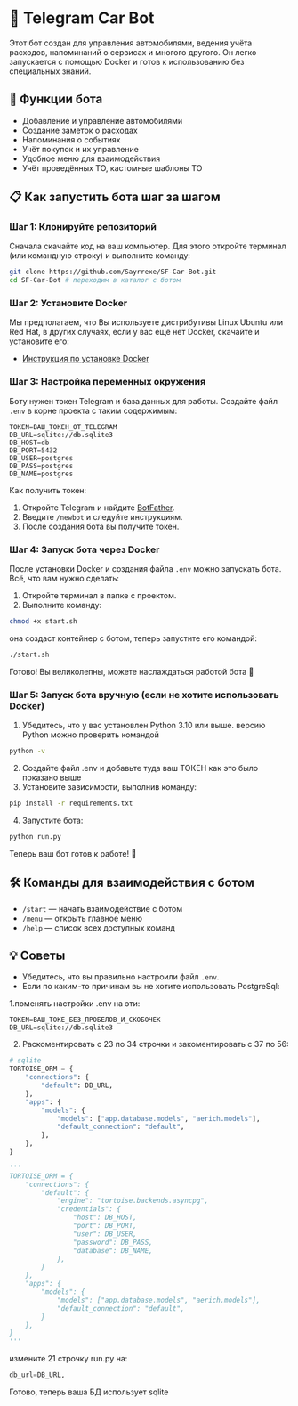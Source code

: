 # 🚗 Telegram Car Bot

Этот бот создан для управления автомобилями, ведения учёта расходов, напоминаний о сервисах и многого другого. Он легко запускается с помощью Docker и готов к использованию без специальных знаний.

## 🔧 Функции бота

- Добавление и управление автомобилями
- Создание заметок о расходах
- Напоминания о событиях
- Учёт покупок и их управление
- Удобное меню для взаимодействия
- Учёт проведённых ТО, кастомные шаблоны ТО

## 📋 Как запустить бота шаг за шагом

### Шаг 1: Клонируйте репозиторий
Сначала скачайте код на ваш компьютер. Для этого откройте терминал (или командную строку) и выполните команду:

```bash
git clone https://github.com/Sayrrexe/SF-Car-Bot.git
cd SF-Car-Bot # переходим в каталог с ботом
```

### Шаг 2: Установите Docker
Мы предполагаем, что Вы используете дистрибутивы Linux Ubuntu или Red Hat, в других случаях, если у вас ещё нет Docker, скачайте и установите его:

- [Инструкция по установке Docker](https://docs.docker.com/get-docker/)

### Шаг 3: Настройка переменных окружения

Боту нужен токен Telegram и база данных для работы. Создайте файл `.env` в корне проекта с таким содержимым:

```env
TOKEN=ВАШ_ТОКЕН_ОТ_TELEGRAM
DB_URL=sqlite://db.sqlite3
DB_HOST=db
DB_PORT=5432
DB_USER=postgres
DB_PASS=postgres
DB_NAME=postgres
```

Как получить токен:
1. Откройте Telegram и найдите [BotFather](https://t.me/BotFather).
2. Введите `/newbot` и следуйте инструкциям.
3. После создания бота вы получите токен.

### Шаг 4: Запуск бота через Docker

После установки Docker и создания файла `.env` можно запускать бота. Всё, что вам нужно сделать:

1. Откройте терминал в папке с проектом.
2. Выполните команду:

```bash
chmod +x start.sh
```

она создаст контейнер с ботом, теперь запустите его командой:

```bash
./start.sh
```

Готово! Вы великолепны, можете наслаждаться работой бота 🎉

### Шаг 5: Запуск бота вручную (если не хотите использовать Docker)

1. Убедитесь, что у вас установлен Python 3.10 или выше.
версию Python можно проверить командой
```bash
python -v
```
2. Создайте файл .env и добавьте туда ваш ТОКЕН как это было показано выше
3. Установите зависимости, выполнив команду:

```bash
pip install -r requirements.txt
```

4. Запустите бота:

```bash
python run.py
```

Теперь ваш бот готов к работе! 🎉

## 🛠 Команды для взаимодействия с ботом

- `/start` — начать взаимодействие с ботом
- `/menu` — открыть главное меню
- `/help` — список всех доступных команд

## 💡 Советы
- Убедитесь, что вы правильно настроили файл `.env`.
- Если по каким-то причинам вы не хотите использовать PostgreSql:

1.поменять настройки .env на эти:
```env
TOKEN=ВАШ_ТОКЕ_БЕЗ_ПРОБЕЛОВ_И_СКОБОЧЕК
DB_URL=sqlite://db.sqlite3
```
2. Раскоментировать с 23 по 34 строчки и закоментировать с 37 по 56:
```config.py
# sqlite
TORTOISE_ORM = {
    "connections": {
        "default": DB_URL,
    },
    "apps": {
        "models": {
            "models": ["app.database.models", "aerich.models"],
            "default_connection": "default",
        },
    },
}

'''
TORTOISE_ORM = {
    "connections": {
        "default": {
            "engine": "tortoise.backends.asyncpg",
            "credentials": {
                "host": DB_HOST,
                "port": DB_PORT,
                "user": DB_USER,
                "password": DB_PASS,
                "database": DB_NAME,
            },
        }
    },
    "apps": {
        "models": {
            "models": ["app.database.models", "aerich.models"],
            "default_connection": "default",
        }
    },
}
'''
```
измените 21 строчку run.py на:
```run.py (21 строка)
db_url=DB_URL,
```
Готово, теперь ваша БД использует sqlite